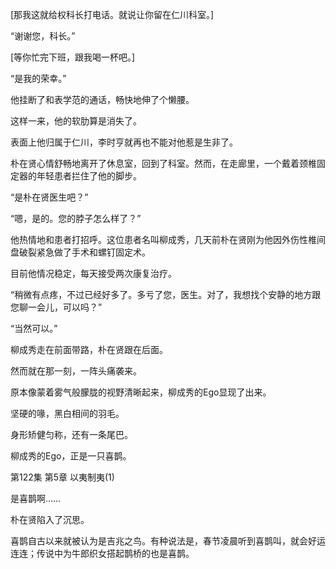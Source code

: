 [那我这就给权科长打电话。就说让你留在仁川科室。]

“谢谢您，科长。”

[等你忙完下班，跟我喝一杯吧。]

“是我的荣幸。”

他挂断了和表学范的通话，畅快地伸了个懒腰。

这样一来，他的软肋算是消失了。

表面上他归属于仁川，李时亨就再也不能对他惹是生非了。

朴在贤心情舒畅地离开了休息室，回到了科室。然而，在走廊里，一个戴着颈椎固定器的年轻患者拦住了他的脚步。

“是朴在贤医生吧？”

“嗯，是的。您的脖子怎么样了？”

他热情地和患者打招呼。这位患者名叫柳成秀，几天前朴在贤刚为他因外伤性椎间盘破裂紧急做了手术和螺钉固定术。

目前他情况稳定，每天接受两次康复治疗。

“稍微有点疼，不过已经好多了。多亏了您，医生。对了，我想找个安静的地方跟您聊一会儿，可以吗？”

“当然可以。”

柳成秀走在前面带路，朴在贤跟在后面。

然而就在那一刻，一阵头痛袭来。

原本像蒙着雾气般朦胧的视野清晰起来，柳成秀的Ego显现了出来。

坚硬的喙，黑白相间的羽毛。

身形矫健匀称，还有一条尾巴。

柳成秀的Ego，正是一只喜鹊。

第122集 第5章 以夷制夷(1)

是喜鹊啊……

朴在贤陷入了沉思。

喜鹊自古以来就被认为是吉兆之鸟。有种说法是，春节凌晨听到喜鹊叫，就会好运连连；传说中为牛郎织女搭起鹊桥的也是喜鹊。